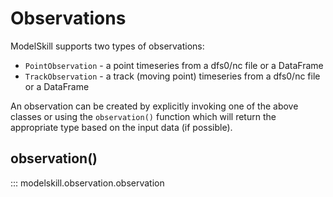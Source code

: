# Observations

ModelSkill supports two types of observations:
 
* `PointObservation` - a point timeseries from a dfs0/nc file or a DataFrame
* `TrackObservation` - a track (moving point) timeseries from a dfs0/nc file or a DataFrame

An observation can be created by explicitly invoking one of the above classes or using the `observation()` function which will return the appropriate type based on the input data (if possible).


## observation()

::: modelskill.observation.observation
